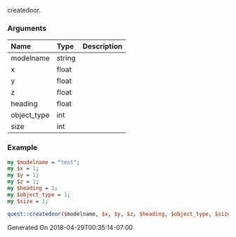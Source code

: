 createdoor.
### Arguments
**Name**|**Type**|**Description**
:---|:---|:---
modelname|string|
x|float|
y|float|
z|float|
heading|float|
object_type|int|
size|int|

### Example

```perl
my $modelname = "test";
my $x = 1;
my $y = 1;
my $z = 1;
my $heading = 1;
my $object_type = 1;
my $size = 1;

quest::createdoor($modelname, $x, $y, $z, $heading, $object_type, $size); # Returns void
```


Generated On 2018-04-29T00:35:14-07:00